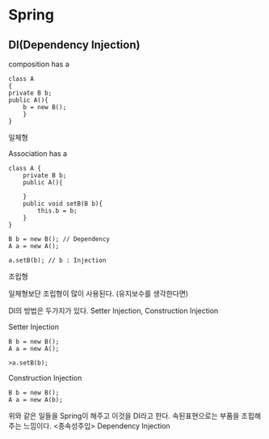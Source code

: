 # Spring

## DI(Dependency Injection)

composition has a
```
class A
{
private B b;
public A(){
    b = new B();
    }
}
```
일체형


Association has a
```
class A {
    private B b;
    public A(){

    }
    public void setB(B b){
        this.b = b;
    }
}

B b = new B(); // Dependency
A a = new A();

a.setB(b); // b : Injection
```
조립형

일체형보단 조립형이 많이 사용된다. (유지보수를 생각한다면)

DI의 방법은 두가지가 있다. Setter Injection, Construction Injection

Setter Injection
```
B b = new B();
A a = new A();

>a.setB(b);
```

Construction Injection
```
B b = new B();
A a = new A(b);
```
위와 같은 일들을 Spring이 해주고 이것을 DI라고 한다. 속된표현으로는 부품을 조힙해주는 느낌이다.
<종속성주입> Dependency Injection
